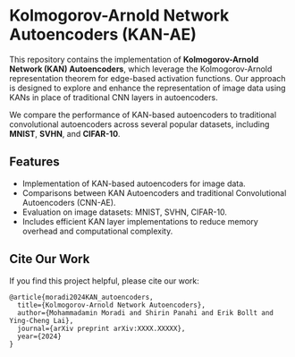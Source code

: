 # Kolmogorov-Arnold Network Autoencoders (KAN-AE)

This repository contains the implementation of **Kolmogorov-Arnold Network (KAN) Autoencoders**, which leverage the Kolmogorov-Arnold representation theorem for edge-based activation functions. Our approach is designed to explore and enhance the representation of image data using KANs in place of traditional CNN layers in autoencoders.

We compare the performance of KAN-based autoencoders to traditional convolutional autoencoders across several popular datasets, including **MNIST**, **SVHN**, and **CIFAR-10**.

## Features
- Implementation of KAN-based autoencoders for image data.
- Comparisons between KAN Autoencoders and traditional Convolutional Autoencoders (CNN-AE).
- Evaluation on image datasets: MNIST, SVHN, CIFAR-10.
- Includes efficient KAN layer implementations to reduce memory overhead and computational complexity.

## Cite Our Work

If you find this project helpful, please cite our work:

```{python}
@article{moradi2024KAN_autoencoders,
  title={Kolmogorov-Arnold Network Autoencoders},
  author={Mohammadamin Moradi and Shirin Panahi and Erik Bollt and Ying-Cheng Lai},
  journal={arXiv preprint arXiv:XXXX.XXXXX},
  year={2024}
}
```
